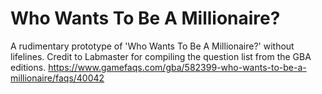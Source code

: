 # Who Wants To Be A Millionaire?
A rudimentary prototype of 'Who Wants To Be A Millionaire?' without lifelines.
Credit to Labmaster for compiling the question list from the GBA editions.
https://www.gamefaqs.com/gba/582399-who-wants-to-be-a-millionaire/faqs/40042

